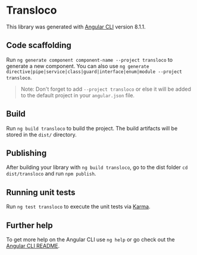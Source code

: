 # Transloco

This library was generated with [Angular CLI](https://github.com/angular/angular-cli) version 8.1.1.

## Code scaffolding

Run `ng generate component component-name --project transloco` to generate a new component. You can also use `ng generate directive|pipe|service|class|guard|interface|enum|module --project transloco`.
> Note: Don't forget to add `--project transloco` or else it will be added to the default project in your `angular.json` file. 

## Build

Run `ng build transloco` to build the project. The build artifacts will be stored in the `dist/` directory.

## Publishing

After building your library with `ng build transloco`, go to the dist folder `cd dist/transloco` and run `npm publish`.

## Running unit tests

Run `ng test transloco` to execute the unit tests via [Karma](https://karma-runner.github.io).

## Further help

To get more help on the Angular CLI use `ng help` or go check out the [Angular CLI README](https://github.com/angular/angular-cli/blob/master/README.md).

